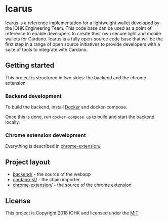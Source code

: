 # Icarus

Icarus is a reference implementation for a lightweight wallet developed by the
IOHK Engineering Team. This code base can be used as a point of reference to
enable developers to create their own secure light and mobile wallets for
Cardano.  Icarus is a fully open-source code base that will be the first step
in a range of open source initiatives to provide developers with a suite of
tools to integrate with Cardano.

## Getting started

This project is structured in two sides: the backend and the chrome extension

### Backend development

To build the backend, install [Docker](https://www.docker.com/get-started) and docker-compose.

Once this is done, run `docker-compose up` to build and start the backend locally.

### Chrome extension development

Everything is described in [chrome-extension/](chrome-extension/#readme)

## Project layout

* [backend/](backend/#readme) - the source of the webapp
* [cardano-sl/](cardano-sl/#readme) - the chain importer
* [chrome-extension/](chrome-extension/#readme) - the source of the chrome extension


## License

This project is Copyright 2018 IOHK and licensed under the [MIT](LICENSE.md)
